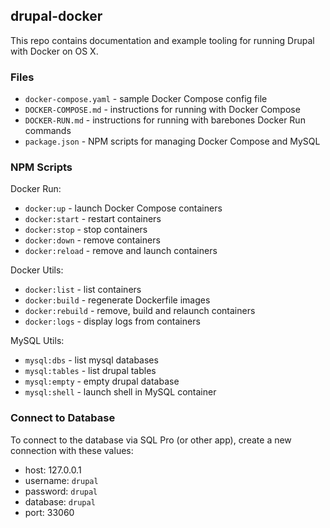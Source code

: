 ## drupal-docker

This repo contains documentation and example tooling for running Drupal with Docker on OS X.

### Files

  - `docker-compose.yaml` - sample Docker Compose config file
  - `DOCKER-COMPOSE.md` - instructions for running with Docker Compose
  - `DOCKER-RUN.md` - instructions for running with barebones Docker Run commands
  - `package.json` - NPM scripts for managing Docker Compose and MySQL

### NPM Scripts

Docker Run:

  - `docker:up` - launch Docker Compose containers
  - `docker:start` - restart containers
  - `docker:stop` - stop containers
  - `docker:down` - remove containers
  - `docker:reload` - remove and launch containers

Docker Utils:

  - `docker:list` - list containers
  - `docker:build` - regenerate Dockerfile images
  - `docker:rebuild` - remove, build and relaunch containers
  - `docker:logs` - display logs from containers

MySQL Utils:

  - `mysql:dbs` - list mysql databases
  - `mysql:tables` - list drupal tables
  - `mysql:empty` - empty drupal database
  - `mysql:shell` - launch shell in MySQL container

### Connect to Database

To connect to the database via SQL Pro (or other app), create a new connection with these values:

  - host: 127.0.0.1
  - username: `drupal`
  - password: `drupal`
  - database: `drupal`
  - port: 33060
